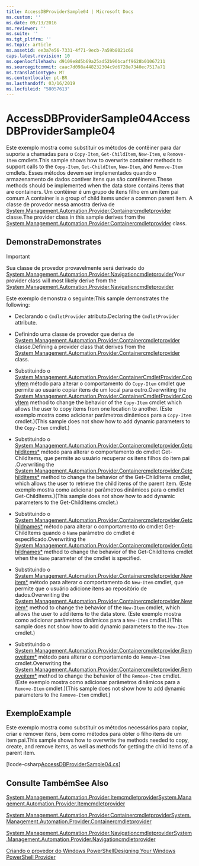 ```yaml
---
title: AccessDBProviderSample04 | Microsoft Docs
ms.custom: ''
ms.date: 09/13/2016
ms.reviewer: ''
ms.suite: ''
ms.tgt_pltfrm: ''
ms.topic: article
ms.assetid: ee3a7e56-7331-4f71-9ecb-7a59b8021c68
caps.latest.revision: 10
ms.openlocfilehash: d9109e8d5b69a25ad52b90bcaff9628b01067211
ms.sourcegitcommit: caac7d098a448232304c9d6728e7340ec7517a71
ms.translationtype: MT
ms.contentlocale: pt-BR
ms.lasthandoff: 03/16/2019
ms.locfileid: "58057613"
---
```

# <a name="accessdbprovidersample04"></a><span data-ttu-id="6a5af-102">AccessDBProviderSample04</span><span class="sxs-lookup"><span data-stu-id="6a5af-102">AccessDBProviderSample04</span></span>

<span data-ttu-id="6a5af-103">Este exemplo mostra como substituir os métodos de contêiner para dar suporte a chamadas para o `Copy-Item`, `Get-ChildItem`, `New-Item`, e `Remove-Item` cmdlets.</span><span class="sxs-lookup"><span data-stu-id="6a5af-103">This sample shows how to overwrite container methods to support calls to the `Copy-Item`, `Get-ChildItem`, `New-Item`, and `Remove-Item` cmdlets.</span></span> <span data-ttu-id="6a5af-104">Esses métodos devem ser implementados quando o armazenamento de dados contiver itens que são contêineres.</span><span class="sxs-lookup"><span data-stu-id="6a5af-104">These methods should be implemented when the data store contains items that are containers.</span></span> <span data-ttu-id="6a5af-105">Um contêiner é um grupo de itens filho em um item pai comum.</span><span class="sxs-lookup"><span data-stu-id="6a5af-105">A container is a group of child items under a common parent item.</span></span> <span data-ttu-id="6a5af-106">A classe de provedor nessa amostra deriva de [System.Management.Automation.Provider.Containercmdletprovider](/dotnet/api/System.Management.Automation.Provider.ContainerCmdletProvider) classe.</span><span class="sxs-lookup"><span data-stu-id="6a5af-106">The provider class in this sample derives from the [System.Management.Automation.Provider.Containercmdletprovider](/dotnet/api/System.Management.Automation.Provider.ContainerCmdletProvider) class.</span></span>

## <a name="demonstrates"></a><span data-ttu-id="6a5af-107">Demonstra</span><span class="sxs-lookup"><span data-stu-id="6a5af-107">Demonstrates</span></span>

> [!IMPORTANT]
> <span data-ttu-id="6a5af-108">Sua classe de provedor provavelmente será derivado do [System.Management.Automation.Provider.Navigationcmdletprovider](/dotnet/api/System.Management.Automation.Provider.NavigationCmdletProvider)</span><span class="sxs-lookup"><span data-stu-id="6a5af-108">Your provider class will most likely derive from the [System.Management.Automation.Provider.Navigationcmdletprovider](/dotnet/api/System.Management.Automation.Provider.NavigationCmdletProvider)</span></span>

<span data-ttu-id="6a5af-109">Este exemplo demonstra o seguinte:</span><span class="sxs-lookup"><span data-stu-id="6a5af-109">This sample demonstrates the following:</span></span>

- <span data-ttu-id="6a5af-110">Declarando o `CmdletProvider` atributo.</span><span class="sxs-lookup"><span data-stu-id="6a5af-110">Declaring the `CmdletProvider` attribute.</span></span>

- <span data-ttu-id="6a5af-111">Definindo uma classe de provedor que deriva de [System.Management.Automation.Provider.Containercmdletprovider](/dotnet/api/System.Management.Automation.Provider.ContainerCmdletProvider) classe.</span><span class="sxs-lookup"><span data-stu-id="6a5af-111">Defining a provider class that derives from the [System.Management.Automation.Provider.Containercmdletprovider](/dotnet/api/System.Management.Automation.Provider.ContainerCmdletProvider) class.</span></span>

- <span data-ttu-id="6a5af-112">Substituindo o [System.Management.Automation.Provider.ContainerCmdletProvider.CopyItem](/dotnet/api/System.Management.Automation.Provider.ContainerCmdletProvider.CopyItem) método para alterar o comportamento do `Copy-Item` cmdlet que permite ao usuário copiar itens de um local para outro.</span><span class="sxs-lookup"><span data-stu-id="6a5af-112">Overwriting the [System.Management.Automation.Provider.ContainerCmdletProvider.CopyItem](/dotnet/api/System.Management.Automation.Provider.ContainerCmdletProvider.CopyItem) method to change the behavior of the `Copy-Item` cmdlet which allows the user to copy items from one location to another.</span></span> <span data-ttu-id="6a5af-113">(Este exemplo mostra como adicionar parâmetros dinâmicos para a `Copy-Item` cmdlet.)</span><span class="sxs-lookup"><span data-stu-id="6a5af-113">(This sample does not show how to add dynamic parameters to the `Copy-Item` cmdlet.)</span></span>

- <span data-ttu-id="6a5af-114">Substituindo o [System.Management.Automation.Provider.Containercmdletprovider.Getchilditems\*](/dotnet/api/System.Management.Automation.Provider.ContainerCmdletProvider.GetChildItems) método para alterar o comportamento do cmdlet Get-ChildItems, que permite ao usuário recuperar os itens filhos do item pai .</span><span class="sxs-lookup"><span data-stu-id="6a5af-114">Overwriting the [System.Management.Automation.Provider.Containercmdletprovider.Getchilditems\*](/dotnet/api/System.Management.Automation.Provider.ContainerCmdletProvider.GetChildItems) method to change the behavior of the Get-ChildItems cmdlet, which allows the user to retrieve the child items of the parent item.</span></span> <span data-ttu-id="6a5af-115">(Este exemplo mostra como adicionar parâmetros dinâmicos para o cmdlet Get-ChildItems.)</span><span class="sxs-lookup"><span data-stu-id="6a5af-115">(This sample does not show how to add dynamic parameters to the Get-ChildItems cmdlet.)</span></span>

- <span data-ttu-id="6a5af-116">Substituindo o [System.Management.Automation.Provider.Containercmdletprovider.Getchildnames\*](/dotnet/api/System.Management.Automation.Provider.ContainerCmdletProvider.GetChildNames) método para alterar o comportamento do cmdlet Get-ChildItems quando o `Name` parâmetro do cmdlet é especificado.</span><span class="sxs-lookup"><span data-stu-id="6a5af-116">Overwriting the [System.Management.Automation.Provider.Containercmdletprovider.Getchildnames\*](/dotnet/api/System.Management.Automation.Provider.ContainerCmdletProvider.GetChildNames) method to change the behavior of the Get-ChildItems cmdlet when the `Name` parameter of the cmdlet is specified.</span></span>

- <span data-ttu-id="6a5af-117">Substituindo o [System.Management.Automation.Provider.Containercmdletprovider.Newitem\*](/dotnet/api/System.Management.Automation.Provider.ContainerCmdletProvider.NewItem) método para alterar o comportamento do `New-Item` cmdlet, que permite que o usuário adicione itens ao repositório de dados.</span><span class="sxs-lookup"><span data-stu-id="6a5af-117">Overwriting the [System.Management.Automation.Provider.Containercmdletprovider.Newitem\*](/dotnet/api/System.Management.Automation.Provider.ContainerCmdletProvider.NewItem) method to change the behavior of the `New-Item` cmdlet, which allows the user to add items to the data store.</span></span> <span data-ttu-id="6a5af-118">(Este exemplo mostra como adicionar parâmetros dinâmicos para a `New-Item` cmdlet.)</span><span class="sxs-lookup"><span data-stu-id="6a5af-118">(This sample does not show how to add dynamic parameters to the `New-Item` cmdlet.)</span></span>

- <span data-ttu-id="6a5af-119">Substituindo o [System.Management.Automation.Provider.Containercmdletprovider.Removeitem\*](/dotnet/api/System.Management.Automation.Provider.ContainerCmdletProvider.RemoveItem) método para alterar o comportamento do `Remove-Item` cmdlet.</span><span class="sxs-lookup"><span data-stu-id="6a5af-119">Overwriting the [System.Management.Automation.Provider.Containercmdletprovider.Removeitem\*](/dotnet/api/System.Management.Automation.Provider.ContainerCmdletProvider.RemoveItem) method to change the behavior of the `Remove-Item` cmdlet.</span></span> <span data-ttu-id="6a5af-120">(Este exemplo mostra como adicionar parâmetros dinâmicos para a `Remove-Item` cmdlet.)</span><span class="sxs-lookup"><span data-stu-id="6a5af-120">(This sample does not show how to add dynamic parameters to the `Remove-Item` cmdlet.)</span></span>

## <a name="example"></a><span data-ttu-id="6a5af-121">Exemplo</span><span class="sxs-lookup"><span data-stu-id="6a5af-121">Example</span></span>

<span data-ttu-id="6a5af-122">Este exemplo mostra como substituir os métodos necessários para copiar, criar e remover itens, bem como métodos para obter o filho itens de um item pai.</span><span class="sxs-lookup"><span data-stu-id="6a5af-122">This sample shows how to overwrite the methods needed to copy, create, and remove items, as well as methods for getting the child items of a parent item.</span></span>

[!code-csharp[AccessDBProviderSample04.cs](../../powershell-sdk-samples/SDK-2.0/csharp/AccessDBProviderSample06/AccessDBProviderSample06.cs#L11-L1635 "AccessDBProviderSample04.cs")]

## <a name="see-also"></a><span data-ttu-id="6a5af-123">Consulte Também</span><span class="sxs-lookup"><span data-stu-id="6a5af-123">See Also</span></span>

[<span data-ttu-id="6a5af-124">System.Management.Automation.Provider.Itemcmdletprovider</span><span class="sxs-lookup"><span data-stu-id="6a5af-124">System.Management.Automation.Provider.Itemcmdletprovider</span></span>](/dotnet/api/System.Management.Automation.Provider.ItemCmdletProvider)

[<span data-ttu-id="6a5af-125">System.Management.Automation.Provider.Containercmdletprovider</span><span class="sxs-lookup"><span data-stu-id="6a5af-125">System.Management.Automation.Provider.Containercmdletprovider</span></span>](/dotnet/api/System.Management.Automation.Provider.ContainerCmdletProvider)

[<span data-ttu-id="6a5af-126">System.Management.Automation.Provider.Navigationcmdletprovider</span><span class="sxs-lookup"><span data-stu-id="6a5af-126">System.Management.Automation.Provider.Navigationcmdletprovider</span></span>](/dotnet/api/System.Management.Automation.Provider.NavigationCmdletProvider)

[<span data-ttu-id="6a5af-127">Criando o provedor do Windows PowerShell</span><span class="sxs-lookup"><span data-stu-id="6a5af-127">Designing Your Windows PowerShell Provider</span></span>](./provider-types.md)
